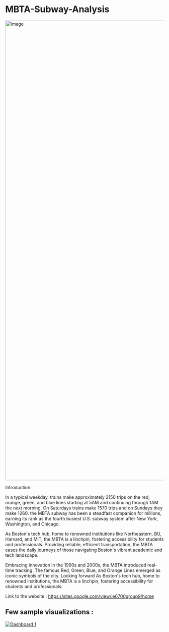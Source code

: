 # MBTA-Subway-Analysis

<img width="1457" alt="image" src="https://github.com/manvith1604/MBTA-Subway-Analysis/assets/66794160/93c30c43-771b-4242-b26d-372049e7add7">

Introduction:

In a typical weekday, trains make approximately 2150 trips on the red, orange, green, and blue lines starting at 5AM and continuing through 1AM the next morning. On Saturdays trains make 1570 trips and on Sundays they make 1260. the MBTA subway has been a steadfast companion for millions, earning its rank as the fourth busiest U.S. subway system after New York, Washington, and Chicago. 


As Boston's tech hub, home to renowned institutions like Northeastern, BU, Harvard, and MIT, the MBTA is a linchpin, fostering accessibility for students and professionals. Providing reliable, efficient transportation, the MBTA eases the daily journeys of those navigating Boston's vibrant academic and tech landscape. 


Embracing innovation in the 1990s and 2000s, the MBTA introduced real-time tracking. The famous Red, Green, Blue, and Orange Lines emerged as iconic symbols of the city. Looking forward As Boston's tech hub, home to renowned institutions, the MBTA is a linchpin, fostering accessibility for students and professionals.

Link to the website : https://sites.google.com/view/ie6700group9/home

## Few sample visualizations :

<div class='tableauPlaceholder' id='viz1700098541738' style='position: relative'><noscript><a href='#'><img alt='Dashboard 1 ' src='https:&#47;&#47;public.tableau.com&#47;static&#47;images&#47;MB&#47;MBTA-1&#47;Dashboard1&#47;1_rss.png' style='border: none' /></a></noscript><object class='tableauViz'  style='display:none;'><param name='host_url' value='https%3A%2F%2Fpublic.tableau.com%2F' /> <param name='embed_code_version' value='3' /> <param name='site_root' value='' /><param name='name' value='MBTA-1&#47;Dashboard1' /><param name='tabs' value='no' /><param name='toolbar' value='yes' /><param name='static_image' value='https:&#47;&#47;public.tableau.com&#47;static&#47;images&#47;MB&#47;MBTA-1&#47;Dashboard1&#47;1.png' /> <param name='animate_transition' value='yes' /><param name='display_static_image' value='yes' /><param name='display_spinner' value='yes' /><param name='display_overlay' value='yes' /><param name='display_count' value='yes' /><param name='language' value='en-US' /><param name='filter' value='publish=yes' /></object></div>               
